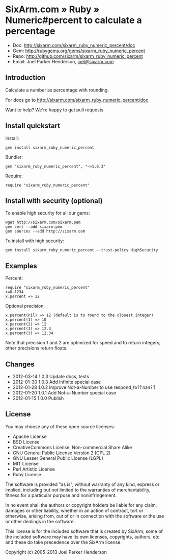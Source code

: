 # SixArm.com » Ruby » <br> Numeric#percent to calculate a percentage

* Doc: <http://sixarm.com/sixarm_ruby_numeric_percent/doc>
* Gem: <http://rubygems.org/gems/sixarm_ruby_numeric_percent>
* Repo: <http://github.com/sixarm/sixarm_ruby_numeric_percent>
* Email: Joel Parker Henderson, <joel@sixarm.com>


## Introduction

Calculate a number as percentage with rounding.

For docs go to <http://sixarm.com/sixarm_ruby_numeric_percent/doc>

Want to help? We're happy to get pull requests.


## Install quickstart

Install:

    gem install sixarm_ruby_numeric_percent

Bundler:

    gem "sixarm_ruby_numeric_percent", "~>1.0.3"

Require:

    require "sixarm_ruby_numeric_percent"


## Install with security (optional)

To enable high security for all our gems:

    wget http://sixarm.com/sixarm.pem
    gem cert --add sixarm.pem
    gem sources --add http://sixarm.com

To install with high security:

    gem install sixarm_ruby_numeric_percent --trust-policy HighSecurity


## Examples

Percent:

    require "sixarm_ruby_numeric_percent"
    x=0.1234
    x.percent => 12

Optional precision:

    x.percent(nil) => 12 (default is to round to the closest integer)
    x.percent(1) => 10
    x.percent(2) => 12
    x.percent(3) => 12.3
    x.percent(3) => 12.34

Note that precision 1 and 2 are optimized for speed and to return integers; 
other precisions return floats.


## Changes

* 2012-03-14 1.0.3 Update docs, tests
* 2012-01-30 1.0.3 Add Infinite special case
* 2012-01-28 1.0.2 Improve Not-a-Number to use respond_to?('nan?')
* 2012-01-20 1.0.1 Add Not-a-Number special case
* 2012-01-15 1.0.0 Publish
## License

You may choose any of these open source licenses:

  * Apache License
  * BSD License
  * CreativeCommons License, Non-commercial Share Alike
  * GNU General Public License Version 2 (GPL 2)
  * GNU Lesser General Public License (LGPL)
  * MIT License
  * Perl Artistic License
  * Ruby License

The software is provided "as is", without warranty of any kind, 
express or implied, including but not limited to the warranties of 
merchantability, fitness for a particular purpose and noninfringement. 

In no event shall the authors or copyright holders be liable for any 
claim, damages or other liability, whether in an action of contract, 
tort or otherwise, arising from, out of or in connection with the 
software or the use or other dealings in the software.

This license is for the included software that is created by SixArm;
some of the included software may have its own licenses, copyrights, 
authors, etc. and these do take precedence over the SixArm license.

Copyright (c) 2005-2013 Joel Parker Henderson
